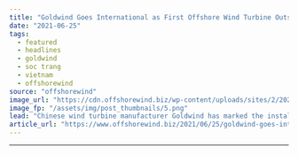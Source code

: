 ```yaml
---
title: "Goldwind Goes International as First Offshore Wind Turbine Outside China Stands"
date: "2021-06-25"
tags: 
  - featured
  - headlines
  - goldwind
  - soc trang
  - vietnam
  - offshorewind
source: "offshorewind"
image_url: "https://cdn.offshorewind.biz/wp-content/uploads/sites/2/2021/06/24132503/First-Goldwind-Offshore-Wind-Turbine-Outside-China-Stands.png"
image_fp: "/assets/img/post_thumbnails/5.png"
lead: "Chinese wind turbine manufacturer Goldwind has marked the installation of its first offshore wind"
article_url: "https://www.offshorewind.biz/2021/06/25/goldwind-goes-international-as-first-offshore-wind-turbine-outside-china-stands/"
---
```


---
